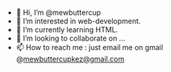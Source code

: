 - 👋 Hi, I’m @mewbuttercup
- 👀 I’m interested in web-development.
- 🌱 I’m currently learning HTML.
- 💞️ I’m looking to collaborate on ...
- 📫 How to reach me : just email me on gmail @mewbuttercupkez@gmail.com

<!---
mewbuttercup/mewbuttercup is a ✨ special ✨ repository because its `README.md` (this file) appears on your GitHub profile.
You can click the Preview link to take a look at your changes.
--->
